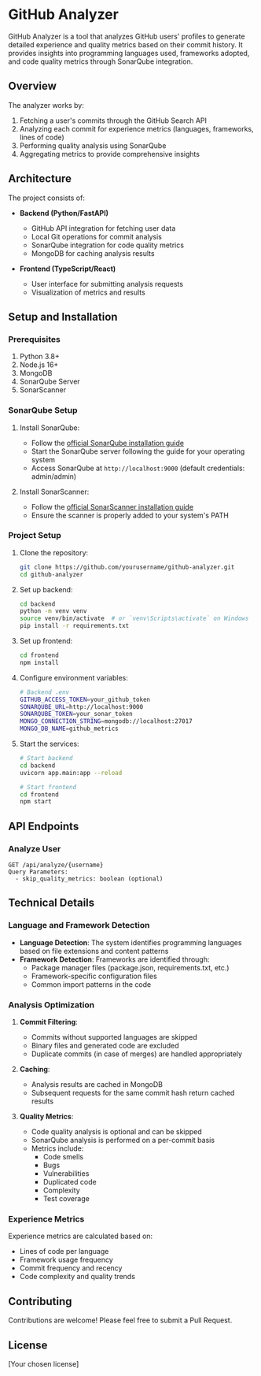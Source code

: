 # GitHub Analyzer

GitHub Analyzer is a tool that analyzes GitHub users' profiles to generate detailed experience and quality metrics based on their commit history. It provides insights into programming languages used, frameworks adopted, and code quality metrics through SonarQube integration.

## Overview

The analyzer works by:
1. Fetching a user's commits through the GitHub Search API
2. Analyzing each commit for experience metrics (languages, frameworks, lines of code)
3. Performing quality analysis using SonarQube
4. Aggregating metrics to provide comprehensive insights

## Architecture

The project consists of:

- **Backend (Python/FastAPI)**
  - GitHub API integration for fetching user data
  - Local Git operations for commit analysis
  - SonarQube integration for code quality metrics
  - MongoDB for caching analysis results

- **Frontend (TypeScript/React)**
  - User interface for submitting analysis requests
  - Visualization of metrics and results

## Setup and Installation

### Prerequisites

1. Python 3.8+
2. Node.js 16+
3. MongoDB
4. SonarQube Server
5. SonarScanner

### SonarQube Setup

1. Install SonarQube:
   - Follow the [official SonarQube installation guide](https://docs.sonarqube.org/latest/setup/install-server/)
   - Start the SonarQube server following the guide for your operating system
   - Access SonarQube at `http://localhost:9000` (default credentials: admin/admin)

2. Install SonarScanner:
   - Follow the [official SonarScanner installation guide](https://docs.sonarqube.org/latest/analyzing-source-code/scanners/sonarscanner/)
   - Ensure the scanner is properly added to your system's PATH

### Project Setup

1. Clone the repository:
   ```bash
   git clone https://github.com/yourusername/github-analyzer.git
   cd github-analyzer
   ```

2. Set up backend:
   ```bash
   cd backend
   python -m venv venv
   source venv/bin/activate  # or `venv\Scripts\activate` on Windows
   pip install -r requirements.txt
   ```

3. Set up frontend:
   ```bash
   cd frontend
   npm install
   ```

4. Configure environment variables:
   ```bash
   # Backend .env
   GITHUB_ACCESS_TOKEN=your_github_token
   SONARQUBE_URL=http://localhost:9000
   SONARQUBE_TOKEN=your_sonar_token
   MONGO_CONNECTION_STRING=mongodb://localhost:27017
   MONGO_DB_NAME=github_metrics
   ```

5. Start the services:
   ```bash
   # Start backend
   cd backend
   uvicorn app.main:app --reload

   # Start frontend
   cd frontend
   npm start
   ```

## API Endpoints

### Analyze User
```
GET /api/analyze/{username}
Query Parameters:
  - skip_quality_metrics: boolean (optional)
```

## Technical Details

### Language and Framework Detection

- **Language Detection**: The system identifies programming languages based on file extensions and content patterns
- **Framework Detection**: Frameworks are identified through:
  - Package manager files (package.json, requirements.txt, etc.)
  - Framework-specific configuration files
  - Common import patterns in the code

### Analysis Optimization

1. **Commit Filtering**:
   - Commits without supported languages are skipped
   - Binary files and generated code are excluded
   - Duplicate commits (in case of merges) are handled appropriately

2. **Caching**:
   - Analysis results are cached in MongoDB
   - Subsequent requests for the same commit hash return cached results

3. **Quality Metrics**:
   - Code quality analysis is optional and can be skipped
   - SonarQube analysis is performed on a per-commit basis
   - Metrics include:
     - Code smells
     - Bugs
     - Vulnerabilities
     - Duplicated code
     - Complexity
     - Test coverage

### Experience Metrics

Experience metrics are calculated based on:
- Lines of code per language
- Framework usage frequency
- Commit frequency and recency
- Code complexity and quality trends

## Contributing

Contributions are welcome! Please feel free to submit a Pull Request.

## License

[Your chosen license] 
